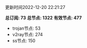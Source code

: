 更新时间2022-12-20 22:21:27

**总订阅: 73**
**总节点: 1322**
**有效节点: 477**
- trojan节点: 53
- v2ray节点: 274
- ss节点: 150
